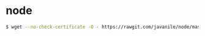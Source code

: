 # node

```bash
$ wget --no-check-certificate -O - https://rawgit.com/javanile/node/master/install.sh | bash
```
